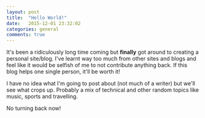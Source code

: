 ```yaml
---
layout: post
title:  "Hello World!"
date:   2015-12-01 23:32:02
categories: general
comments: true
---
```

It's been a ridiculously long time coming but **finally** got around to creating a personal site/blog. I've learnt way too much from other sites and blogs and feel like it would be selfish of me to not contribute anything back. If this blog helps one single person, it'll be worth it! 

I have no idea what I'm going to post about (not much of a writer) but we'll see what crops up. Probably a mix of technical and other random topics like music, sports and travelling. 

No turning back now!